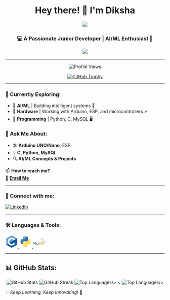 <h1 align="center">Hey there! 👋 I'm Diksha</h1>

<p align="center">
  <img src="https://github.com/user-attachments/assets/09158bbe-2371-4b07-9c76-f2a7e2c758f8" width="600">
</p>

<h3 align="center">💻 A Passionate Junior Developer | AI/ML Enthusiast 🤖</h3>

<p align="center">
  <img src="https://github.com/user-attachments/assets/dbcc7c3a-c07a-4041-810b-494c30992a8f" width="300">
</p>

---

<p align="center">
  <img src="https://komarev.com/ghpvc/?username=diksha135&label=Profile%20views&color=0e75b6&style=flat" alt="Profile Views" />
</p>

<p align="center">
  <a href="https://github.com/ryo-ma/github-profile-trophy">
    <img src="https://github-profile-trophy.vercel.app/?username=diksha135&theme=dracula&no-bg=true" alt="GitHub Trophy" />
  </a>
</p>

---

### 🌱 Currently Exploring:
- 🔹 **AI/ML** | Building intelligent systems 🤖  
- 🔹 **Hardware** | Working with Arduino, ESP, and microcontrollers ⚡  
- 🔹 **Programming** | Python, C, MySQL 🖥️  

### 💬 Ask Me About:
- 🛠 **Arduino UNO/Nano**, ESP  
- 💡 **C, Python, MySQL**  
- 🔍 **AI/ML Concepts & Projects**  

📫 **How to reach me?**  
📧 **[Email Me](mailto:3d5iksh@gmail.com)**  

---

<h3 align="left">📌 Connect with me:</h3>
<p align="left">
  <a href="https://linkedin.com/in/diksha-972a9932a" target="_blank">
    <img src="https://raw.githubusercontent.com/rahuldkjain/github-profile-readme-generator/master/src/images/icons/Social/linked-in-alt.svg" alt="LinkedIn" height="30" width="40"/>
  </a>
</p>

---

<h3 align="left">🛠 Languages & Tools:</h3>
<p align="left">
  <a href="https://www.cprogramming.com/" target="_blank">
    <img src="https://raw.githubusercontent.com/devicons/devicon/master/icons/c/c-original.svg" alt="C" width="40" height="40"/>
  </a>
  <a href="https://www.python.org" target="_blank">
    <img src="https://raw.githubusercontent.com/devicons/devicon/master/icons/python/python-original.svg" alt="Python" width="40" height="40"/>
  </a>
  <a href="https://www.mysql.com/" target="_blank">
    <img src="https://raw.githubusercontent.com/devicons/devicon/master/icons/mysql/mysql-original-wordmark.svg" alt="MySQL" width="40" height="40"/>
  </a>
</p>

---



## 📊 GitHub Stats:
<p align="center">
  <img src="https://github-readme-stats.vercel.app/api?username=Diksha135&theme=radical&hide_border=true&show_icons=true&count_private=true" alt="GitHub Stats"/>
  <img src="https://github-readme-streak-stats.herokuapp.com/?user=Diksha135&theme=radical&hide_border=true" alt="GitHub Streak"/>
  <img src="https://github-readme-stats.vercel.app/api/top-langs/?username=Diksha135&theme=radical&hide_border=true&layout=compact" alt="Top Languages"(https://github-stats-alpha.vercel.app/api?username=Diksha135&type=lang)

/>
 < ![Top Languages](https://github-readme-stats.vercel.app/api/top-langs/?username=Diksha135&theme=radical&hide_border=true&layout=compact&cache_seconds=1800)/>
</p>






✨ *Keep Learning, Keep Innovating!* 🚀
